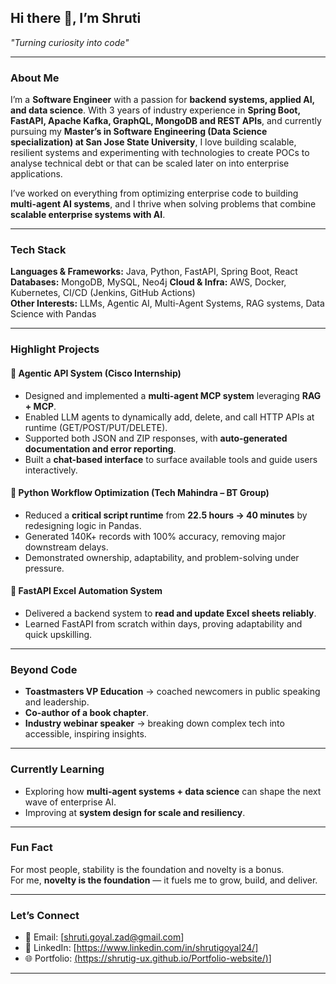 

## Hi there 👋, I’m Shruti  

*"Turning curiosity into code"*  

---

###  About Me  
I’m a **Software Engineer** with a passion for **backend systems, applied AI, and data science**. With 3 years of industry experience in **Spring Boot, FastAPI, Apache Kafka, GraphQL, MongoDB and REST APIs**, and currently pursuing my **Master’s in Software Engineering (Data Science specialization) at San Jose State University**, I love building scalable, resilient systems and experimenting with technologies to create POCs to analyse technical debt or that can be scaled later on into enterprise applications.  

I’ve worked on everything from optimizing enterprise code to building **multi-agent AI systems**, and I thrive when solving problems that combine **scalable enterprise systems with AI**.  

---

### Tech Stack  
**Languages & Frameworks:** Java, Python, FastAPI, Spring Boot, React 
**Databases:**  MongoDB, MySQL, Neo4j
**Cloud & Infra:** AWS, Docker, Kubernetes, CI/CD (Jenkins, GitHub Actions)  
**Other Interests:** LLMs, Agentic AI, Multi-Agent Systems, RAG systems, Data Science with Pandas  

---

### Highlight Projects  

#### 🔹 Agentic API System (Cisco Internship)  
- Designed and implemented a **multi-agent MCP system** leveraging **RAG + MCP**.  
- Enabled LLM agents to dynamically add, delete, and call HTTP APIs at runtime (GET/POST/PUT/DELETE).  
- Supported both JSON and ZIP responses, with **auto-generated documentation and error reporting**.  
- Built a **chat-based interface** to surface available tools and guide users interactively.  

#### 🔹 Python Workflow Optimization (Tech Mahindra – BT Group)  
- Reduced a **critical script runtime** from **22.5 hours → 40 minutes** by redesigning logic in Pandas.  
- Generated 140K+ records with 100% accuracy, removing major downstream delays.  
- Demonstrated ownership, adaptability, and problem-solving under pressure.  

#### 🔹 FastAPI Excel Automation System  
- Delivered a backend system to **read and update Excel sheets reliably**.  
- Learned FastAPI from scratch within days, proving adaptability and quick upskilling.  

---

### Beyond Code  
- **Toastmasters VP Education** → coached newcomers in public speaking and leadership.  
- **Co-author of a book chapter**.  
- **Industry webinar speaker** → breaking down complex tech into accessible, inspiring insights.  

---

### Currently Learning  
- Exploring how **multi-agent systems + data science** can shape the next wave of enterprise AI.  
- Improving at **system design for scale and resiliency**.  

---

### Fun Fact  
For most people, stability is the foundation and novelty is a bonus.  
For me, **novelty is the foundation** — it fuels me to grow, build, and deliver.  

---

### Let’s Connect  
- 📧 Email: [shruti.goyal.zad@gmail.com]  
- 💼 LinkedIn: [https://www.linkedin.com/in/shrutigoyal24/]  
- 🌐 Portfolio: [(https://shrutig-ux.github.io/Portfolio-website/)](https://shrutig-ux.github.io/Portfolio-website/)]  

---
